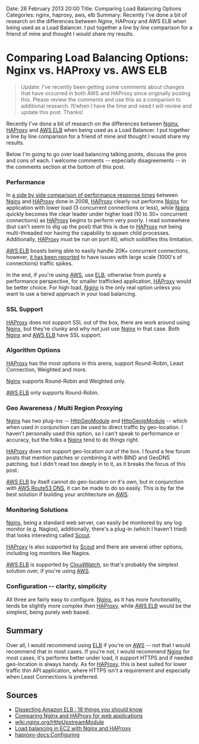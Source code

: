 Date: 26 February 2013 20:00
Title: Comparing Load Balancing Options
Categories: nginx, haproxy, aws, elb
Summary: Recently I've done a bit of research on the differences between Nginx, HAProxy and AWS ELB when being used as a Load Balancer. I put together a line by line comparison for a friend of mine and thought I would share my results.


# Comparing Load Balancing Options: Nginx vs. HAProxy vs. AWS ELB

> Update: I've recently been getting some comments about changes that have occurred in both AWS and HAProxy since originally posting this. Please review the comments and use this as a companion to additional research. If/when I have the time and need I will review and update this post. Thanks!

Recently I've done a bit of research on the differences between [Nginx], [HAProxy] and [AWS ELB] when being used as a Load Balancer. I put together a line by line comparison for a friend of mine and thought I would share my results.

Below I'm going to go over load balancing talking points, discuss the pros and cons of each. I welcome comments -- especially disagreements -- in the comments section at the bottom of this post.


### Performance

In [a side by side comparison of performance response times](http://affectioncode.wordpress.com/2008/06/11/comparing-nginx-and-haproxy-for-web-applications/) between [Nginx] and [HAProxy] done in 2008, [HAProxy] clearly out performs [Nginx] for application with lower load (3 concurrent connections or less), while [Nginx] quickly becomes the clear leader under higher load (10 to 30+ concurrent connections) as [HAProxy] begins to perform very poorly. I read somewhere (but can't seem to dig up the post) that this is due to [HAProxy] not being multi-threaded nor having the capability to spawn child processes. Additionally, [HAProxy] must be run on port 80, which solidifies this limitation. 

[AWS ELB] boasts being able to easily handle 20K+ concurrent connections, however, [it has been reported][1] to have issues with large scale (1000's of connections) traffic spikes.

In the end, if you're using [AWS], use [ELB], otherwise from purely a performance perspective, for smaller trafficked application, [HAProxy] would be better choice. For high load, [Nginx] is the only real option unless you want to use a tiered approach in your load balancing. 


### SSL Support

[HAProxy] does not support SSL out of the box, there are work around using [Nginx], but they're clunky and why not just use [Nginx] in that case. Both [Nginx] and [AWS ELB] have SSL support.


### Algorithm Options

[HAProxy] has the most options in this arena, support Round-Robin, Least Connection, Weighted and more.

[Nginx] supports Round-Robin and Weighted only.

[AWS ELB] only supports Round-Robin.


### Geo Awareness / Multi Region Proxying

[Nginx] has two plug-ins -- [HttpGeoModule](http://wiki.nginx.org/HttpGeoModule) and [HttpGeoipModule](http://wiki.nginx.org/HttpGeoIPModule) -- which when used in conjunction can be used to direct traffic by geo-location. I haven't personally used this option, so I can't speak to performance or accuracy, but the folks a [Nginx] tend to do things right.

[HAProxy] does not support geo-location out of the box. I found a few forum posts that mention patches or combining it with BIND and GeoDNS patching, but I didn't read too deeply in to it, as it breaks the focus of this post.

[AWS ELB] by itself cannot do geo-location on it's own, but in conjunction with [AWS Route53 DNS](http://aws.amazon.com/route53/), it can be made to do so easily. This is by far the best solution if building your architecture on [AWS]. 


### Monitoring Solutions

[Nginx], being a standard web server, can easily be monitored by any log monitor (e.g. Nagios), additionally, there's a plug-in (which I haven't tried) that looks interesting called [Scout](https://scoutapp.com/plugin_urls/72-nginx-monitoring).

[HAProxy] is also supported by [Scout](http://blog.scoutapp.com/articles/2011/10/21/monitoring-haproxy) and there are several other options, including log monitors like Nagios.

[AWS ELB] is supported by [CloudWatch](http://aws.amazon.com/cloudwatch/), so that's probably the simplest solution over, if you're using [AWS].


### Configuration -- clarity, simplicity

All three are fairly easy to configure. [Nginx], as it has more functionality, tends be slightly more complex then [HAProxy], while [AWS ELB] would be the simplest, being purely web based. 


## Summary

Over all, I would recommend using [ELB] if you're on [AWS] -- not that I would recommend that in most cases. If you're not, I would recommend [Nginx] for most cases; it's performs better under load, it support HTTPS and if needed geo-location is always handy. As for [HAProxy], this is best suited for lower traffic thin API application, where HTTPS isn't a requirement and especially when Least Connections is preferred.


## Sources

- [Dissecting Amazon ELB : 18 things you should know][1]
- [Comparing Nginx and HAProxy for web applications](http://affectioncode.wordpress.com/2008/06/11/comparing-nginx-and-haproxy-for-web-applications/)
- [wiki.nginx.org/HttpUpstreamModule](http://wiki.nginx.org/HttpUpstreamModule)
- [Load balancing in EC2 with Nginx and HAProxy](http://www.evanhoffman.com/evan/2012/01/09/load-balancing-in-ec2-with-nginx-and-haproxy/)
- [haproxy-docs:Configuring](http://code.google.com/p/haproxy-docs/wiki/Configuring)


[Nginx]:http://nginx.org/
[HAProxy]:http://haproxy.1wt.eu/
[AWS ELB]:http://aws.amazon.com/elasticloadbalancing/
[ELB]:http://aws.amazon.com/elasticloadbalancing/
[AWS]:http://aws.amazon.com/
[1]:http://harish11g.blogspot.com/2012/07/aws-elastic-load-balancing-elb-amazon.html

